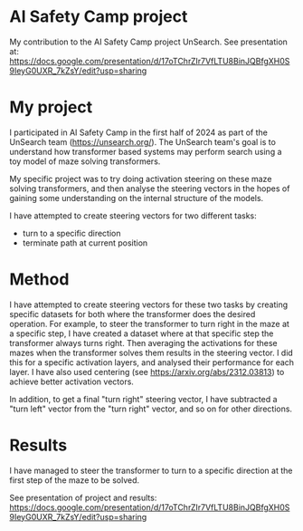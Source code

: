 # AI Safety Camp project
My contribution to the AI Safety Camp project UnSearch.
See presentation at: https://docs.google.com/presentation/d/17oTChrZIr7VfLTU8BinJQBfgXH0S9IeyG0UXR_7kZsY/edit?usp=sharing

# My project
I participated in AI Safety Camp in the first half of 2024 as part of the UnSearch team (https://unsearch.org/). The UnSearch team's goal is to understand how transformer based systems may perform search using a toy model of maze solving transformers. 

My specific project was to try doing activation steering on these maze solving transformers, and then analyse the steering vectors in the hopes of gaining some understanding on the internal structure of the models.

I have attempted to create steering vectors for two different tasks:
 - turn to a specific direction
 - terminate path at current position

# Method
I have attempted to create steering vectors for these two tasks by creating specific datasets for both where the transformer does the desired operation. For example, to steer the transformer to turn right in the maze at a specific step, I have created a dataset where at that specific step the transformer always turns right. Then averaging the activations for these mazes when the transformer solves them results in the steering vector. I did this for a specific activation layers, and analysed their performance for each layer. I have also used centering (see https://arxiv.org/abs/2312.03813) to achieve better activation vectors.

In addition, to get a final "turn right" steering vector, I have subtracted a "turn left" vector from the "turn right" vector, and so on for other directions.

# Results
I have managed to steer the transformer to turn to a specific direction at the first step of the maze to be solved. 

See presentation of project and results: https://docs.google.com/presentation/d/17oTChrZIr7VfLTU8BinJQBfgXH0S9IeyG0UXR_7kZsY/edit?usp=sharing

